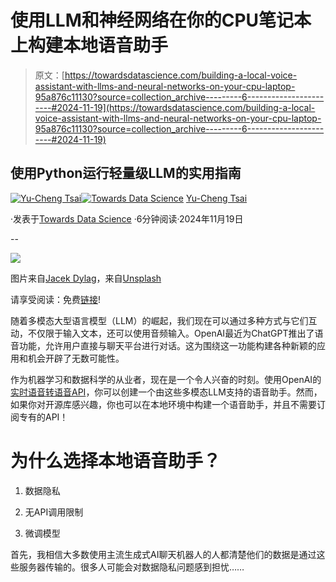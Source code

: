 # 使用LLM和神经网络在你的CPU笔记本上构建本地语音助手

> 原文：[https://towardsdatascience.com/building-a-local-voice-assistant-with-llms-and-neural-networks-on-your-cpu-laptop-95a876c11130?source=collection_archive---------6-----------------------#2024-11-19](https://towardsdatascience.com/building-a-local-voice-assistant-with-llms-and-neural-networks-on-your-cpu-laptop-95a876c11130?source=collection_archive---------6-----------------------#2024-11-19)

## 使用Python运行轻量级LLM的实用指南

[](https://medium.com/@yuchengtsai84?source=post_page---byline--95a876c11130--------------------------------)[![Yu-Cheng Tsai](../Images/c0ec2d4b9fea512040c8e6e0250670fc.png)](https://medium.com/@yuchengtsai84?source=post_page---byline--95a876c11130--------------------------------)[](https://towardsdatascience.com/?source=post_page---byline--95a876c11130--------------------------------)[![Towards Data Science](../Images/a6ff2676ffcc0c7aad8aaf1d79379785.png)](https://towardsdatascience.com/?source=post_page---byline--95a876c11130--------------------------------) [Yu-Cheng Tsai](https://medium.com/@yuchengtsai84?source=post_page---byline--95a876c11130--------------------------------)

·发表于[Towards Data Science](https://towardsdatascience.com/?source=post_page---byline--95a876c11130--------------------------------) ·6分钟阅读·2024年11月19日

--

![](../Images/17dce9bca09f4329f2d734c7d9269b72.png)

图片来自[Jacek Dylag](https://unsplash.com/@dylu?utm_source=medium&utm_medium=referral)，来自[Unsplash](https://unsplash.com/?utm_source=medium&utm_medium=referral)

请享受阅读：免费[链接](/building-a-local-voice-assistant-with-llms-and-neural-networks-on-your-cpu-laptop-95a876c11130?sk=f88e589158de878fea44d1e9420944f0)!

随着多模态大型语言模型（LLM）的崛起，我们现在可以通过多种方式与它们互动，不仅限于输入文本，还可以使用音频输入。OpenAI最近为ChatGPT推出了语音功能，允许用户直接与聊天平台进行对话。这为围绕这一功能构建各种新颖的应用和机会开辟了无数可能性。

作为机器学习和数据科学的从业者，现在是一个令人兴奋的时刻。使用OpenAI的[实时语音转语音API](https://platform.openai.com/docs/guides/realtime?text-generation-quickstart-example=audio)，你可以创建一个由这些多模态LLM支持的语音助手。然而，如果你对开源库感兴趣，你也可以在本地环境中构建一个语音助手，并且不需要订阅专有的API！

# 为什么选择本地语音助手？

1.  数据隐私

1.  无API调用限制

1.  微调模型

首先，我相信大多数使用主流生成式AI聊天机器人的人都清楚他们的数据是通过这些服务器传输的。很多人可能会对数据隐私问题感到担忧……

